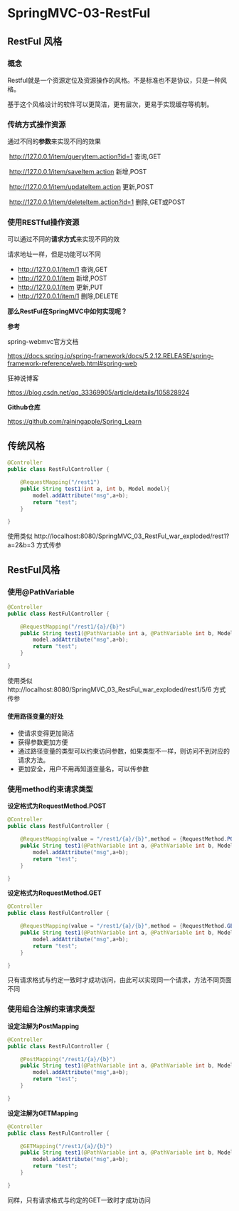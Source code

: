 # SpringMVC-03-RestFul

## RestFul 风格

### 概念

Restful就是一个资源定位及资源操作的风格。不是标准也不是协议，只是一种风格。

基于这个风格设计的软件可以更简洁，更有层次，更易于实现缓存等机制。

### 传统方式操作资源 

通过不同的**参数**来实现不同的效果

​	http://127.0.0.1/item/queryItem.action?id=1 查询,GET

​	http://127.0.0.1/item/saveItem.action 新增,POST

​	http://127.0.0.1/item/updateItem.action 更新,POST

​	http://127.0.0.1/item/deleteItem.action?id=1 删除,GET或POST

### 使用RESTful操作资源

可以通过不同的**请求方式**来实现不同的效

请求地址一样，但是功能可以不同

- http://127.0.0.1/item/1 查询,GET
- http://127.0.0.1/item 新增,POST
- http://127.0.0.1/item 更新,PUT
- http://127.0.0.1/item/1 删除,DELETE

**那么RestFul在SpringMVC中如何实现呢？**

<!--more-->

**参考**

spring-webmvc官方文档

https://docs.spring.io/spring-framework/docs/5.2.12.RELEASE/spring-framework-reference/web.html#spring-web

狂神说博客

https://blog.csdn.net/qq_33369905/article/details/105828924

**Github仓库**

https://github.com/rainingapple/Spring_Learn

## 传统风格

```java
@Controller
public class RestFulController {

    @RequestMapping("/rest1")
    public String test1(int a, int b, Model model){
        model.addAttribute("msg",a+b);
        return "test";
    }

}
```

使用类似 http://localhost:8080/SpringMVC_03_RestFul_war_exploded/rest1?a=2&b=3 方式传参

## RestFul风格

### 使用@PathVariable

```java
@Controller
public class RestFulController {

    @RequestMapping("/rest1/{a}/{b}")
    public String test1(@PathVariable int a, @PathVariable int b, Model model){
        model.addAttribute("msg",a+b);
        return "test";
    }

}
```

使用类似 http://localhost:8080/SpringMVC_03_RestFul_war_exploded/rest1/5/6 方式传参

#### 使用路径变量的好处

- 使请求变得更加简洁
- 获得参数更加方便
- 通过路径变量的类型可以约束访问参数，如果类型不一样，则访问不到对应的请求方法。
- 更加安全，用户不用再知道变量名，可以传参数

### 使用method约束请求类型

**设定格式为RequestMethod.POST**

```java
@Controller
public class RestFulController {

    @RequestMapping(value = "/rest1/{a}/{b}",method = {RequestMethod.POST})
    public String test1(@PathVariable int a, @PathVariable int b, Model model){
        model.addAttribute("msg",a+b);
        return "test";
    }

}
```

**设定格式为RequestMethod.GET**

```java
@Controller
public class RestFulController {

    @RequestMapping(value = "/rest1/{a}/{b}",method = {RequestMethod.GET})
    public String test1(@PathVariable int a, @PathVariable int b, Model model){
        model.addAttribute("msg",a+b);
        return "test";
    }

}
```

只有请求格式与约定一致时才成功访问，由此可以实现同一个请求，方法不同页面不同

### 使用组合注解约束请求类型

**设定注解为PostMapping**

```java
@Controller
public class RestFulController {

    @PostMapping("/rest1/{a}/{b}")
    public String test1(@PathVariable int a, @PathVariable int b, Model model){
        model.addAttribute("msg",a+b);
        return "test";
    }

}
```

**设定注解为GETMapping**

```java
@Controller
public class RestFulController {

    @GETMapping("/rest1/{a}/{b}")
    public String test1(@PathVariable int a, @PathVariable int b, Model model){
        model.addAttribute("msg",a+b);
        return "test";
    }

}
```

同样，只有请求格式与约定的GET一致时才成功访问